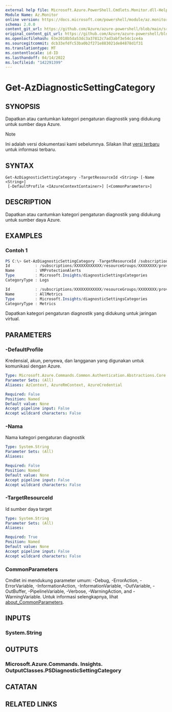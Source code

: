 ```yaml
---
external help file: Microsoft.Azure.PowerShell.Cmdlets.Monitor.dll-Help.xml
Module Name: Az.Monitor
online version: https://docs.microsoft.com/powershell/module/az.monitor/get-azdiagnosticsettingcategory
schema: 2.0.0
content_git_url: https://github.com/Azure/azure-powershell/blob/main/src/Monitor/Monitor/help/Get-AzDiagnosticSettingCategory.md
original_content_git_url: https://github.com/Azure/azure-powershell/blob/main/src/Monitor/Monitor/help/Get-AzDiagnosticSettingCategory.md
ms.openlocfilehash: 63e2018b5da53dc3a37812c7ad3abf3e54c1ce4a
ms.sourcegitcommit: dcb33efdfc53ba0b2f271e883021de84878d1f31
ms.translationtype: MT
ms.contentlocale: id-ID
ms.lasthandoff: 04/14/2022
ms.locfileid: "142291399"
---
```

# Get-AzDiagnosticSettingCategory

## SYNOPSIS
Dapatkan atau cantumkan kategori pengaturan diagnostik yang didukung untuk sumber daya Azure.

> [!NOTE]
>Ini adalah versi dokumentasi kami sebelumnya. Silakan lihat [versi terbaru](/powershell/module/az.monitor/get-azdiagnosticsettingcategory) untuk informasi terbaru.

## SYNTAX

```
Get-AzDiagnosticSettingCategory -TargetResourceId <String> [-Name <String>]
 [-DefaultProfile <IAzureContextContainer>] [<CommonParameters>]
```

## DESCRIPTION
Dapatkan atau cantumkan kategori pengaturan diagnostik yang didukung untuk sumber daya Azure.

## EXAMPLES

### Contoh 1
```powershell
PS C:\> Get-AzDiagnosticSettingCategory -TargetResourceId /subscriptions/XXXXXXXXXXXX/resourceGroups/XXXXXXXX/providers/Microsoft.Network/virtualNetworks/XXXXXXXX
Id           : /subscriptions/XXXXXXXXXXXX/resourceGroups/XXXXXXXX/providers/Microsoft.Network/virtualNetworks/XXXXXXXX/providers/Microsoft.Insights/diagnosticSettingsCategories/VMProtectionAlerts
Name         : VMProtectionAlerts
Type         : Microsoft.Insights/diagnosticSettingsCategories
CategoryType : Logs

Id           : /subscriptions/XXXXXXXXXXXX/resourceGroups/XXXXXXXX/providers/Microsoft.Network/virtualNetworks/XXXXXXXX/providers/Microsoft.Insights/diagnosticSettingsCategories/AllMetrics
Name         : AllMetrics
Type         : Microsoft.Insights/diagnosticSettingsCategories
CategoryType : Metrics
```

Dapatkan kategori pengaturan diagnostik yang didukung untuk jaringan virtual.

## PARAMETERS

### -DefaultProfile
Kredensial, akun, penyewa, dan langganan yang digunakan untuk komunikasi dengan Azure.

```yaml
Type: Microsoft.Azure.Commands.Common.Authentication.Abstractions.Core.IAzureContextContainer
Parameter Sets: (All)
Aliases: AzContext, AzureRmContext, AzureCredential

Required: False
Position: Named
Default value: None
Accept pipeline input: False
Accept wildcard characters: False
```

### -Nama
Nama kategori pengaturan diagnostik

```yaml
Type: System.String
Parameter Sets: (All)
Aliases:

Required: False
Position: Named
Default value: None
Accept pipeline input: False
Accept wildcard characters: False
```

### -TargetResourceId
Id sumber daya target

```yaml
Type: System.String
Parameter Sets: (All)
Aliases:

Required: True
Position: Named
Default value: None
Accept pipeline input: False
Accept wildcard characters: False
```

### CommonParameters
Cmdlet ini mendukung parameter umum: -Debug, -ErrorAction, -ErrorVariable, -InformationAction, -InformationVariable, -OutVariable, -OutBuffer, -PipelineVariable, -Verbose, -WarningAction, and -WarningVariable. Untuk informasi selengkapnya, lihat [about_CommonParameters](http://go.microsoft.com/fwlink/?LinkID=113216).

## INPUTS

### System.String

## OUTPUTS

### Microsoft.Azure.Commands. Insights. OutputClasses.PSDiagnosticSettingCategory

## CATATAN

## RELATED LINKS
